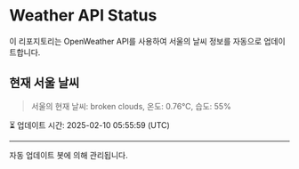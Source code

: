 
# Weather API Status

이 리포지토리는 OpenWeather API를 사용하여 서울의 날씨 정보를 자동으로 업데이트합니다.

## 현재 서울 날씨
> 서울의 현재 날씨: broken clouds, 온도: 0.76°C, 습도: 55%

⏳ 업데이트 시간: 2025-02-10 05:55:59 (UTC)

---
자동 업데이트 봇에 의해 관리됩니다.
